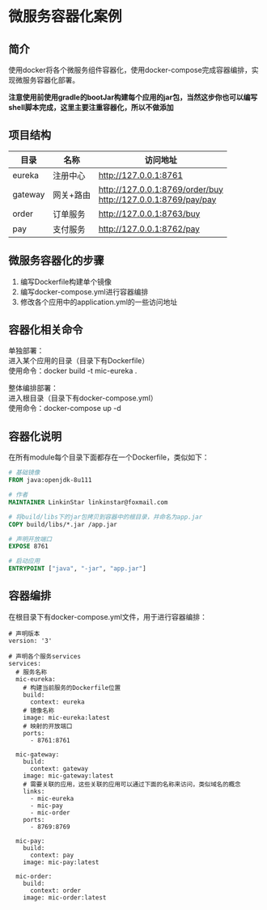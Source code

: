 # 微服务容器化案例

## 简介
使用docker将各个微服务组件容器化，使用docker-compose完成容器编排，实现微服务容器化部署。

**注意使用前使用gradle的bootJar构建每个应用的jar包，当然这步你也可以编写shell脚本完成，这里主要注重容器化，所以不做添加**


## 项目结构
| 目录 | 名称 | 访问地址 |
| --- | --- | --- |
| eureka | 注册中心 | http://127.0.0.1:8761 |
| gateway | 网关+路由 | http://127.0.0.1:8769/order/buy <br> http://127.0.0.1:8769/pay/pay |
| order | 订单服务 | http://127.0.0.1:8763/buy |
| pay | 支付服务 | http://127.0.0.1:8762/pay |

## 微服务容器化的步骤
1. 编写Dockerfile构建单个镜像  
2. 编写docker-compose.yml进行容器编排  
3. 修改各个应用中的application.yml的一些访问地址  

## 容器化相关命令
单独部署：  
进入某个应用的目录（目录下有Dockerfile）  
使用命令：docker build -t mic-eureka .  
  
整体编排部署：  
进入根目录（目录下有docker-compose.yml）  
使用命令：docker-compose up -d  

## 容器化说明
在所有module每个目录下面都存在一个Dockerfile，类似如下：

```Dockerfile
# 基础镜像
FROM java:openjdk-8u111

# 作者
MAINTAINER LinkinStar linkinstar@foxmail.com

# 将build/libs下的jar包拷贝到容器中的根目录，并命名为app.jar
COPY build/libs/*.jar /app.jar

# 声明开放端口
EXPOSE 8761

# 启动应用
ENTRYPOINT ["java", "-jar", "app.jar"]
````

## 容器编排
在根目录下有docker-compose.yml文件，用于进行容器编排：

````
# 声明版本
version: '3'

# 声明各个服务services
services:
  # 服务名称
  mic-eureka:
    # 构建当前服务的Dockerfile位置
    build:
      context: eureka
    # 镜像名称
    image: mic-eureka:latest
    # 映射的开放端口
    ports:
      - 8761:8761
  
  mic-gateway:
    build:
      context: gateway
    image: mic-gateway:latest
    # 需要关联的应用，这些关联的应用可以通过下面的名称来访问，类似域名的概念
    links:
      - mic-eureka
      - mic-pay
      - mic-order
    ports:
      - 8769:8769
      
  mic-pay:
    build:
      context: pay
    image: mic-pay:latest
  
  mic-order:
    build:
      context: order
    image: mic-order:latest
````






